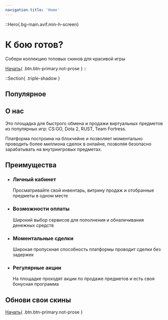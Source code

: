 ```yaml
---
navigation.title: 'Home'
---
```


::Hero{.bg-main.avif.min-h-screen}
  # К бою готов?

  Собери коллекцию топовых скинов для красивой игры

  [Начать](/register){ .btn.btn-primary.not-prose }
::

::Section{ .triple-shadow }
## Популярное 

## О нас 

Это площадка для быстрого обмена и продажи виртуальных предметов из популярных игр: CS:GO, Dota 2, RUST, Team Fortress.

Платформа построина на блокчейне и позволяет моментально проводить более миллиона сделок в онлайне, позволяя безопасно зарабатывать на внутриигровых предметах.

## Преимущества


- ### Личный кабинет
  Просматривайте свой инвентарь, витрину продаж и отобранные предметы в одном месте
- ### Возможности оплаты
  Широкий выбор сервисов для пополнения и обналичивания денежных средств
- ### Моментальные сделки
  Широкая пропускная способность платформы проводит сделки без задержек
- ### Регулярные акции
  На площадке проходят акции по продаже предметов и есть своя бонусная программа


## Обнови свои скины 

[Начать](/register){ .btn.btn-primary.not-prose }
